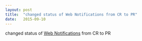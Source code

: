 ```yaml
---
layout: post
title:  "changed status of Web Notifications from CR to PR"
date:   2015-09-10
---
```


changed status of [Web Notifications](http://www.w3.org/TR/notifications/) from CR to PR

